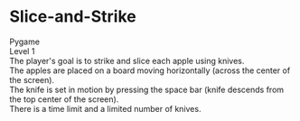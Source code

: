 # Slice-and-Strike
Pygame<br>
Level 1<br>
The player's goal is to strike and slice each apple using knives.<br>
The apples are placed on a board moving horizontally (across the center of the screen).<br>
The knife is set in motion by pressing the space bar (knife descends from the top center of the screen).<br>
There is a time limit and a limited number of knives.<br>
